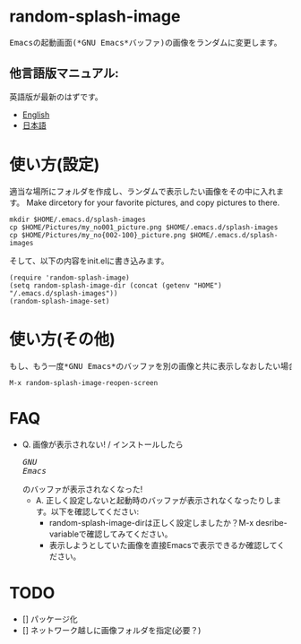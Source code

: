 # random-splash-image
<pre>Emacsの起動画面(*GNU Emacs*バッファ)の画像をランダムに変更します。</pre>
## 他言語版マニュアル:
英語版が最新のはずです。
- [English](README.md)
- [日本語](README.ja.md)

# 使い方(設定)
適当な場所にフォルダを作成し、ランダムで表示したい画像をその中に入れます。
Make dircetory for your favorite pictures, and copy pictures to there.
```
mkdir $HOME/.emacs.d/splash-images
cp $HOME/Pictures/my_no001_picture.png $HOME/.emacs.d/splash-images
cp $HOME/Pictures/my_no{002-100}_picture.png $HOME/.emacs.d/splash-images
```
そして、以下の内容をinit.elに書き込みます。
```
(require 'random-splash-image)
(setq random-splash-image-dir (concat (getenv "HOME") "/.emacs.d/splash-images"))
(random-splash-image-set)
```

# 使い方(その他)
<pre>もし、もう一度*GNU Emacs*のバッファを別の画像と共に表示しなおしたい場合、バッファを一度killしてから以下のコマンドを実行してください。</pre>
```
M-x random-splash-image-reopen-screen
```

# FAQ
- Q. 画像が表示されない! / インストールしたら<pre>*GNU Emacs*</pre>のバッファが表示されなくなった!
  - A. 正しく設定しないと起動時のバッファが表示されなくなったりします。以下を確認してください:
    - random-splash-image-dirは正しく設定しましたか？M-x desribe-variableで確認してみてください。
    - 表示しようとしていた画像を直接Emacsで表示できるか確認してください。

# TODO
- [] パッケージ化
- [] ネットワーク越しに画像フォルダを指定(必要？)

